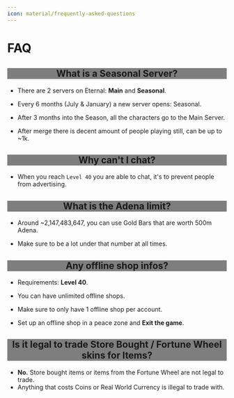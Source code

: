 ```yaml
---
icon: material/frequently-asked-questions
---
```


<style>
h2 {
    background-color: rgba(0, 0, 0, 0.5);
    text-align: center;
}
</style>

# FAQ

## What is a Seasonal Server?

- There are 2 servers on Eternal: **Main** and **Seasonal**.

- Every 6 months (July & January) a new server opens: Seasonal.

- After 3 months into the Season, all the characters go to the Main Server.

- After merge there is decent amount of people playing still, can be up to ~1k.

## Why can't I chat?

- When you reach `Level 40` you are able to chat, it's to prevent people from advertising.

## What is the Adena limit?

- Around ~2,147,483,647, you can use Gold Bars that are worth 500m Adena.

- Make sure to be a lot under that number at all times.


## Any offline shop infos?

- Requirements: **Level 40**.

- You can have unlimited offline shops.

- Make sure to only have 1 offline shop per account.

- Set up an offline shop in a peace zone and **Exit the game**.

## Is it legal to trade Store Bought / Fortune Wheel skins for Items?

- **No.** Store bought items or items from the Fortune Wheel are not legal to trade.
- Anything that costs Coins or Real World Currency is illegal to trade with.
